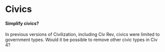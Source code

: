 # Civics

#### Simplify civics?

In previous versions of Civilization, including Civ Rev, civics were limited to government types. Would it be possible to remove other civic types in Civ 4?
